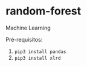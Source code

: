 # random-forest
 Machine Learning

Pré-requisitos:
1. ```pip3 install pandas```
2. ```pip3 install xlrd```